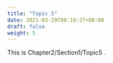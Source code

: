 ```yaml
---
title: "Topic 5"
date: 2021-03-29T00:19:27+08:00
draft: false
weight: 5
---
```


This is Chapter2/Section1/Topic5 .